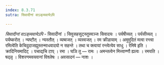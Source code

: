 ```yaml
---
index: 8.3.71
sutra: सिवादीनां वाऽड्व्यवायेऽपि

---
```

_सिवादीनां वाऽड्व्यवायेऽपि_ - सिवादीनां । सिवुसहसुट्स्तुस्वञ्जः सिवादयः । पर्यषीव्यत् । पर्यसीव्यत् । पर्यष्करोत् । न्यष्टौत् । न्यस्तौत् । व्यष्वजत् । व्यस्वजत् । रम क्रीडायाम् । अमुमुदितं मत्वा रन्त्वा रमित्वेति केचिदुदाजह्युस्तन्माधवादयो न सहन्ते । तथा च क्त्वायां रन्त्वेत्येव साधु । रेमिषे इति । क्रादिनियमादिट् । पचाद्यचि टाप् । रमा । घञि तु  —  रामः । अमन्तत्वेन मित्त्वाण्णौ ह्यत्वः । रमयति । षद्लृ । विशरणमवयवानां विश्लेषः । अवसादनं —  नाशः ।